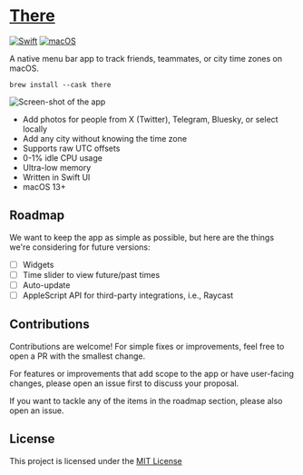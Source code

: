 # [There](https://there.pm)

[![Swift](https://img.shields.io/badge/Swift-F54A2A?logo=swift&logoColor=white)](#) [![macOS](https://img.shields.io/badge/macOS-000000?logo=apple&logoColor=F0F0F0)](#)

A native menu bar app to track friends, teammates, or city time zones on macOS.

```
brew install --cask there
```

![Screen-shot of the app](https://there.pm/app@2x.jpg)

- Add photos for people from X (Twitter), Telegram, Bluesky, or select locally
- Add any city without knowing the time zone
- Supports raw UTC offsets
- 0-1% idle CPU usage
- Ultra-low memory
- Written in Swift UI
- macOS 13+

## Roadmap

We want to keep the app as simple as possible, but here are the things we're considering for future versions:

- [ ] Widgets
- [ ] Time slider to view future/past times
- [ ] Auto-update
- [ ] AppleScript API for third-party integrations, i.e., Raycast

## Contributions

Contributions are welcome! For simple fixes or improvements, feel free to open a PR with the smallest change.

For features or improvements that add scope to the app or have user-facing changes, please open an issue first to discuss your proposal.

If you want to tackle any of the items in the roadmap section, please also open an issue.

## License

This project is licensed under the [MIT License](LICENSE)
